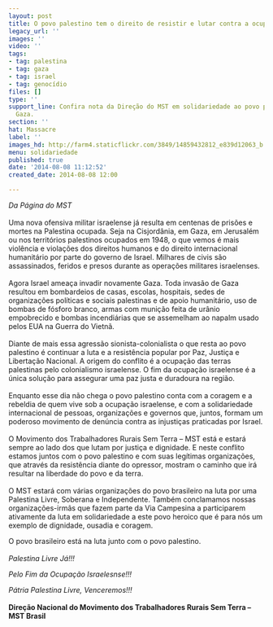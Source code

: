 ```yaml
---
layout: post
title: O povo palestino tem o direito de resistir e lutar contra a ocupação israelesnse
legacy_url: ''
images: ''
video: ''
tags:
- tag: palestina
- tag: gaza
- tag: israel
- tag: genocídio
files: []
type: ''
support_line: Confira nota da Direção do MST em solidariedade ao povo palestino em
  Gaza.
section: ''
hat: Massacre
label: ''
images_hd: http://farm4.staticflickr.com/3849/14859432812_e839d12063_b.jpg
menu: solidariedade
published: true
date: '2014-08-08 11:12:52'
created_date: 2014-08-08 12:00

---
```

<p><em>Da P&aacute;gina do MST</em><br />
<br />
Uma nova ofensiva militar israelense j&aacute; resulta em centenas de pris&otilde;es e mortes na Palestina ocupada. Seja na Cisjord&acirc;nia, em Gaza, em Jerusal&eacute;m ou nos territ&oacute;rios palestinos ocupados em 1948, o que vemos &eacute; mais viol&ecirc;ncia e viola&ccedil;&otilde;es dos direitos humanos e do direito internacional humanit&aacute;rio por parte do governo de Israel. Milhares de civis s&atilde;o assassinados, feridos e presos durante as opera&ccedil;&otilde;es militares israelenses.<br />
<br />
Agora Israel amea&ccedil;a invadir novamente Gaza. Toda invas&atilde;o de Gaza resultou em bombardeios de casas, escolas, hospitais, sedes de organiza&ccedil;&otilde;es pol&iacute;ticas e sociais palestinas e de apoio humanit&aacute;rio, uso de bombas de f&oacute;sforo branco, armas com muni&ccedil;&atilde;o feita de ur&acirc;nio empobrecido e bombas incendi&aacute;rias que se assemelham ao napalm usado pelos EUA na Guerra do Vietn&atilde;.<br />
<br />
Diante de mais essa agress&atilde;o sionista-colonialista o que resta ao povo palestino &eacute; continuar a luta e a resist&ecirc;ncia popular por Paz, Justi&ccedil;a e Liberta&ccedil;&atilde;o Nacional. A origem do conflito &eacute; a ocupa&ccedil;&atilde;o das terras palestinas pelo colonialismo israelense. O fim da ocupa&ccedil;&atilde;o israelense &eacute; a &uacute;nica solu&ccedil;&atilde;o para assegurar uma paz justa e duradoura na regi&atilde;o.<br />
<br />
Enquanto esse dia n&atilde;o chega o povo palestino conta com a coragem e a rebeldia de quem vive sob a ocupa&ccedil;&atilde;o israelense, e com a solidariedade internacional de pessoas, organiza&ccedil;&otilde;es e governos que, juntos, formam um poderoso movimento de den&uacute;ncia contra as injusti&ccedil;as praticadas por Israel.<br />
<br />
O Movimento dos Trabalhadores Rurais Sem Terra &ndash; MST est&aacute; e estar&aacute; sempre ao lado dos que lutam por justi&ccedil;a e dignidade. E neste conflito estamos juntos com o povo palestino e com suas leg&iacute;timas organiza&ccedil;&otilde;es, que atrav&eacute;s da resist&ecirc;ncia diante do opressor, mostram o caminho que ir&aacute; resultar na liberdade do povo e da terra.<br />
<br />
O MST estar&aacute; com v&aacute;rias organiza&ccedil;&otilde;es do povo brasileiro na luta por uma Palestina Livre, Soberana e Independente. Tamb&eacute;m conclamamos nossas organiza&ccedil;&otilde;es-irm&atilde;s que fazem parte da Via Campesina a participarem ativamente da luta em solidariedade a este povo heroico que &eacute; para n&oacute;s um exemplo de dignidade, ousadia e coragem.</p>

<p>O povo brasileiro est&aacute; na luta junto com o povo palestino.<br />
<br />
<em>Palestina Livre J&aacute;!!!</em></p>

<p><em>Pelo Fim da Ocupa&ccedil;&atilde;o Israelesnse!!!</em></p>

<p><em>P&aacute;tria Palestina Livre, Venceremos!!!</em><br />
<br />
<strong>Dire&ccedil;&atilde;o Nacional do Movimento dos Trabalhadores Rurais Sem Terra &ndash; MST Brasil</strong></p>
